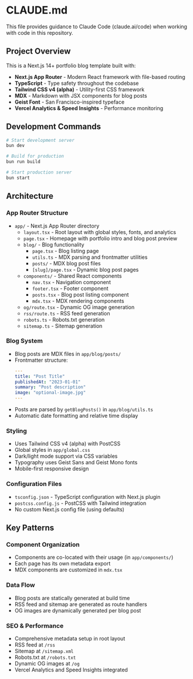 # CLAUDE.md

This file provides guidance to Claude Code (claude.ai/code) when working with code in this repository.

## Project Overview

This is a Next.js 14+ portfolio blog template built with:
- **Next.js App Router** - Modern React framework with file-based routing
- **TypeScript** - Type safety throughout the codebase
- **Tailwind CSS v4 (alpha)** - Utility-first CSS framework
- **MDX** - Markdown with JSX components for blog posts
- **Geist Font** - San Francisco-inspired typeface
- **Vercel Analytics & Speed Insights** - Performance monitoring

## Development Commands

```bash
# Start development server
bun dev

# Build for production
bun run build

# Start production server
bun start
```

## Architecture

### App Router Structure
- `app/` - Next.js App Router directory
  - `layout.tsx` - Root layout with global styles, fonts, and analytics
  - `page.tsx` - Homepage with portfolio intro and blog post preview
  - `blog/` - Blog functionality
    - `page.tsx` - Blog listing page
    - `utils.ts` - MDX parsing and frontmatter utilities
    - `posts/` - MDX blog post files
    - `[slug]/page.tsx` - Dynamic blog post pages
  - `components/` - Shared React components
    - `nav.tsx` - Navigation component
    - `footer.tsx` - Footer component
    - `posts.tsx` - Blog post listing component
    - `mdx.tsx` - MDX rendering components
  - `og/route.tsx` - Dynamic OG image generation
  - `rss/route.ts` - RSS feed generation
  - `robots.ts` - Robots.txt generation
  - `sitemap.ts` - Sitemap generation

### Blog System
- Blog posts are MDX files in `app/blog/posts/`
- Frontmatter structure:
  ```yaml
  ---
  title: "Post Title"
  publishedAt: "2023-01-01"
  summary: "Post description"
  image: "optional-image.jpg"
  ---
  ```
- Posts are parsed by `getBlogPosts()` in `app/blog/utils.ts`
- Automatic date formatting and relative time display

### Styling
- Uses Tailwind CSS v4 (alpha) with PostCSS
- Global styles in `app/global.css`
- Dark/light mode support via CSS variables
- Typography uses Geist Sans and Geist Mono fonts
- Mobile-first responsive design

### Configuration Files
- `tsconfig.json` - TypeScript configuration with Next.js plugin
- `postcss.config.js` - PostCSS with Tailwind integration
- No custom Next.js config file (using defaults)

## Key Patterns

### Component Organization
- Components are co-located with their usage (in `app/components/`)
- Each page has its own metadata export
- MDX components are customized in `mdx.tsx`

### Data Flow
- Blog posts are statically generated at build time
- RSS feed and sitemap are generated as route handlers
- OG images are dynamically generated per blog post

### SEO & Performance
- Comprehensive metadata setup in root layout
- RSS feed at `/rss`
- Sitemap at `/sitemap.xml`
- Robots.txt at `/robots.txt`
- Dynamic OG images at `/og`
- Vercel Analytics and Speed Insights integrated